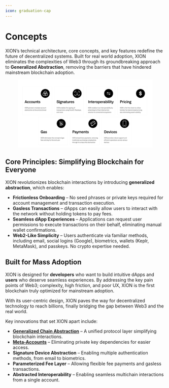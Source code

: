 ```yaml
---
icon: graduation-cap
---
```


# Concepts

XION’s technical architecture, core concepts, and key features redefine the future of decentralized systems. Built for real world adoption, XION eliminates the complexities of Web3 through its groundbreaking approach to **Generalized Abstraction**, removing the barriers that have hindered mainstream blockchain adoption.

<figure><img src="../../.gitbook/assets/XION Infrastructure Graphic Chain Abstraction 2.png" alt=""><figcaption></figcaption></figure>

## **Core Principles: Simplifying Blockchain for Everyone**

XION revolutionizes blockchain interactions by introducing **generalized abstraction**, which enables:

* **Frictionless Onboarding** – No seed phrases or private keys required for account management and transaction execution.
* **Gasless Transactions** – dApps can easily allow users to interact with the network without holding tokens to pay fees.
* **Seamless dApp Experiences** – Applications can request user permissions to execute transactions on their behalf, eliminating manual wallet confirmations.
* **Web2-Like Simplicity** – Users authenticate via familiar methods, including email, social logins (Google), biometrics, wallets (Keplr, MetaMask), and passkeys. No crypto expertise needed.

## **Built for Mass Adoption**

XION is designed for **developers** who want to build intuitive dApps and **users** who deserve seamless experiences. By addressing the key pain points of Web3; complexity, high friction, and poor UX, XION is the first blockchain truly optimized for mainstream adoption.

With its user-centric design, XION paves the way for decentralized technology to reach billions, finally bridging the gap between Web3 and the real world.

Key innovations that set XION apart include:

* [**Generalized Chain Abstraction**](generalized-chain-abstraction.md) – A unified protocol layer simplifying blockchain interactions.
* [**Meta-Accounts**](xions-meta-accounts.md) – Eliminating private key dependencies for easier access.
* **Signature Device Abstraction** – Enabling multiple authentication methods, from email to biometrics.
* **Parameterized Fee Layer** – Allowing flexible fee payments and gasless transactions.
* **Abstracted Interoperability** – Enabling seamless multichain interactions from a single account.
